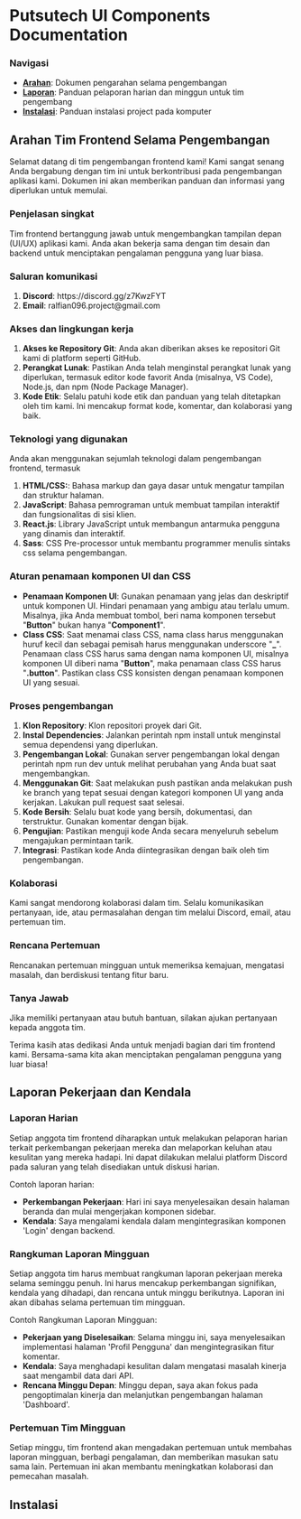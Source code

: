 <h1>Putsutech UI Components Documentation</h1>

<h3>Navigasi</h3>
<ul>
  <li>
    <b><a href="#briefing">Arahan</a></b>: Dokumen pengarahan selama pengembangan
  </li>
  <li>
    <b><a href="#report">Laporan</a></b>: Panduan pelaporan harian dan minggun untuk tim pengembang
  </li>
  <li>
    <b><a href="#installation">Instalasi</a></b>: Panduan instalasi project pada komputer
  </li>
</ul>

<h2 id="briefing">Arahan Tim Frontend Selama Pengembangan</h2>
<p>Selamat datang di tim pengembangan frontend kami! Kami sangat senang Anda bergabung dengan tim ini untuk berkontribusi pada pengembangan aplikasi kami. Dokumen ini akan memberikan panduan dan informasi yang diperlukan untuk memulai.</p>

<h3>Penjelasan singkat</h3>
<p>Tim frontend bertanggung jawab untuk mengembangkan tampilan depan (UI/UX) aplikasi kami. Anda akan bekerja sama dengan tim desain dan backend untuk menciptakan pengalaman pengguna yang luar biasa.</p>

<h3>Saluran komunikasi</h3>
<ol>
  <li>
    <b>Discord</b>: https://discord.gg/z7KwzFYT
  </li>
  <li>
    <b>Email</b>: ralfian096.project@gmail.com
  </li>
</ol>

<h3>Akses dan lingkungan kerja</h3>
<ol>
  <li>
    <b>Akses ke Repository Git</b>: Anda akan diberikan akses ke repositori Git kami di platform seperti GitHub.
  </li>
  <li>
    <b>Perangkat Lunak</b>: Pastikan Anda telah menginstal perangkat lunak yang diperlukan, termasuk editor kode favorit Anda (misalnya, VS Code), Node.js, dan npm (Node Package Manager).
  </li>
  <li>
    <b>Kode Etik</b>: Selalu patuhi kode etik dan panduan yang telah ditetapkan oleh tim kami. Ini mencakup format kode, komentar, dan kolaborasi yang baik.
  </li>
</ol>

<h3>Teknologi yang digunakan</h3>
<p>Anda akan menggunakan sejumlah teknologi dalam pengembangan frontend, termasuk</p>
<ol>
  <li>
    <b>HTML/CSS:</b>: Bahasa markup dan gaya dasar untuk mengatur tampilan dan struktur halaman.
  </li>
  <li>
    <b>JavaScript</b>: Bahasa pemrograman untuk membuat tampilan interaktif dan fungsionalitas di sisi klien.
  </li>
  <li>
    <b>React.js</b>: Library JavaScript untuk membangun antarmuka pengguna yang dinamis dan interaktif.
  </li>
  <li>
    <b>Sass</b>: CSS Pre-processor untuk membantu programmer menulis sintaks css selama pengembangan.
  </li>
</ol>

<h3>Aturan penamaan komponen UI dan CSS</h3>
<ul>
  <li>
    <b>Penamaan Komponen UI</b>: Gunakan penamaan yang jelas dan deskriptif untuk komponen UI. Hindari penamaan yang ambigu atau terlalu umum. Misalnya, jika Anda membuat tombol, beri nama komponen tersebut "<b>Button</b>" bukan hanya "<b>Component1</b>".
  </li>
  <li>
    <b>Class CSS</b>: Saat menamai class CSS, nama class harus menggunakan huruf kecil dan sebagai pemisah harus menggunakan underscore "<b>_</b>". Penamaan class CSS harus sama dengan nama komponen UI, misalnya komponen UI diberi nama "<b>Button</b>", maka penamaan class CSS harus "<b>.button</b>". Pastikan class CSS konsisten dengan penamaan komponen UI yang sesuai.
  </li>
</ul>

<h3>Proses pengembangan</h3>
<ol>
  <li>
    <b>Klon Repository</b>: Klon repositori proyek dari Git.
  </li>
  <li>
    <b>Instal Dependencies</b>: Jalankan perintah npm install untuk menginstal semua dependensi yang diperlukan.
  </li>
  <li>
    <b>Pengembangan Lokal</b>: Gunakan server pengembangan lokal dengan perintah npm run dev untuk melihat perubahan yang Anda buat saat mengembangkan.
  </li>
  <li>
    <b>Menggunakan Git</b>: Saat melakukan push pastikan anda melakukan push ke branch yang tepat sesuai dengan kategori komponen UI yang anda kerjakan. Lakukan pull request saat selesai.
  </li>
  <li>
    <b>Kode Bersih</b>: Selalu buat kode yang bersih, dokumentasi, dan terstruktur. Gunakan komentar dengan bijak.
  </li>
  <li>
    <b>Pengujian</b>: Pastikan menguji kode Anda secara menyeluruh sebelum mengajukan permintaan tarik.
  </li>
  <li>
    <b>Integrasi</b>: Pastikan kode Anda diintegrasikan dengan baik oleh tim pengembangan.
  </li>
</ol>

<h3>Kolaborasi</h3>
<p>Kami sangat mendorong kolaborasi dalam tim. Selalu komunikasikan pertanyaan, ide, atau permasalahan dengan tim melalui Discord, email, atau pertemuan tim.</p>

<h3>Rencana Pertemuan</h3>
<p>Rencanakan pertemuan mingguan untuk memeriksa kemajuan, mengatasi masalah, dan berdiskusi tentang fitur baru.</p>

<h3>Tanya Jawab</h3>
<p>Jika memiliki pertanyaan atau butuh bantuan, silakan ajukan pertanyaan kepada anggota tim.</p>

<p>Terima kasih atas dedikasi Anda untuk menjadi bagian dari tim frontend kami. Bersama-sama kita akan menciptakan pengalaman pengguna yang luar biasa!</p>

<h2 id="report">Laporan Pekerjaan dan Kendala</h2>
<h3>Laporan Harian</h3>
<p>Setiap anggota tim frontend diharapkan untuk melakukan pelaporan harian terkait perkembangan pekerjaan mereka dan melaporkan keluhan atau kesulitan yang mereka hadapi. Ini dapat dilakukan melalui platform Discord pada saluran yang telah disediakan untuk diskusi harian.</p>

<p>Contoh laporan harian:</p>
<ul>
  <li>
    <b>Perkembangan Pekerjaan</b>: Hari ini saya menyelesaikan desain halaman beranda dan mulai mengerjakan komponen sidebar.
  </li>
  <li>
    <b>Kendala</b>: Saya mengalami kendala dalam mengintegrasikan komponen 'Login' dengan backend.
  </li>
</ul>

<h3>Rangkuman Laporan Mingguan</h3>
<p>Setiap anggota tim harus membuat rangkuman laporan pekerjaan mereka selama seminggu penuh. Ini harus mencakup perkembangan signifikan, kendala yang dihadapi, dan rencana untuk minggu berikutnya. Laporan ini akan dibahas selama pertemuan tim mingguan.</p>

<p>Contoh Rangkuman Laporan Mingguan:</p>
<ul>
  <li>
    <b>Pekerjaan yang Diselesaikan</b>: Selama minggu ini, saya menyelesaikan implementasi halaman 'Profil Pengguna' dan mengintegrasikan fitur komentar.
  </li>
  <li>
    <b>Kendala</b>: Saya menghadapi kesulitan dalam mengatasi masalah kinerja saat mengambil data dari API.
  </li>
  <li>
    <b>Rencana Minggu Depan</b>: Minggu depan, saya akan fokus pada pengoptimalan kinerja dan melanjutkan pengembangan halaman 'Dashboard'.
  </li>
</ul>

<h3>Pertemuan Tim Mingguan</h3>
<p>Setiap minggu, tim frontend akan mengadakan pertemuan untuk membahas laporan mingguan, berbagi pengalaman, dan memberikan masukan satu sama lain. Pertemuan ini akan membantu meningkatkan kolaborasi dan pemecahan masalah.</p>

<h2 id="installation">Instalasi</h2>
